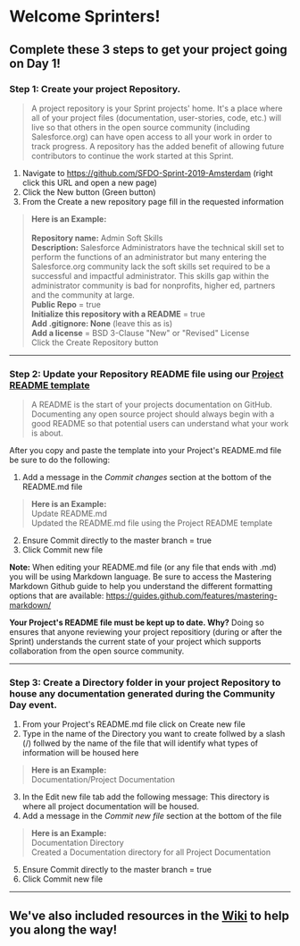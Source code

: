 

# Welcome Sprinters!

## Complete these 3 steps to get your project going on Day 1!

### Step 1: Create your project Repository.
> A project repository is your Sprint projects' home. It's a place where all of your project files (documentation, user-stories, code, etc.) will live so that others in the open source community (including Salesforce.org) can have open access to all your work in order to track progress. A repository has the added benefit of allowing future contributors to continue the work started at this Sprint.

1. Navigate to https://github.com/SFDO-Sprint-2019-Amsterdam (right click this URL and open a new page)
2. Click the New button (Green button)
3. From the Create a new repository page fill in the requested information

> __Here is an Example:__<br><br>
> __Repository name:__ Admin Soft Skills<br>
> __Description:__ Salesforce Administrators have the technical skill set to perform the functions of an administrator but many entering the Salesforce.org community lack the soft skills set required to be a successful and impactful administrator. This skills gap within the administrator community is bad for nonprofits, higher ed, partners and the community at large. <br>
> __Public Repo__ = true<br>
> __Initialize this repository with a README__ = true<br>
> __Add .gitignore: None__ (leave this as is)<br>
> __Add a license__ = BSD 3-Clause "New" or "Revised" License <br>
> Click the Create Repository button<br>
***

### Step 2: Update your Repository README file using our [Project README template](https://github.com/SFDO-Sprint-2019-Amsterdam/Welcome/wiki/Project-README-template)
> A README is the start of your projects documentation on GitHub. Documenting any open source project should always begin with a good README so that potential users can understand what your work is about.

After you copy and paste the template into your Project's README.md file be sure to do the following:

1. Add a message in the *Commit changes* section at the bottom of the README.md file
> __Here is an Example:__<br>
> Update README.md <br>
> Updated the README.md file using the Project README template
2. Ensure Commit directly to the master branch = true
3. Click Commit new file

__Note:__ When editing your README.md file (or any file that ends with .md) you will be using Markdown language. Be sure to access the Mastering Markdown Github guide to help you understand the different formatting options that are available: https://guides.github.com/features/mastering-markdown/

__Your Project's README file must be kept up to date. Why?__ 
Doing so ensures that anyone reviewing your project repositiory (during or after the Sprint) understands the current state of your project which supports collaboration from the open source community.
***

### Step 3: Create a Directory folder in your project Repository to house any documentation generated during the Community Day event.
1. From your Project's README.md file click on Create new file
2. Type in the name of the Directory you want to create follwed by a slash (/) follwed by the name of the file that will identify what types of information will be housed here
> __Here is an Example:__<br>
> Documentation/Project Documentation
3. In the Edit new file tab add the following message: This directory is where all project documentation will be housed.
4. Add a message in the *Commit new file* section at the bottom of the file
> __Here is an Example:__<br>
> Documentation Directory <br>
> Created a Documentation directory for all Project Documentation
5. Ensure Commit directly to the master branch = true
6. Click Commit new file
***

## We've also included resources in the [Wiki](https://github.com/SFDO-Sprint-2019-Amsterdam/Welcome/wiki) to help you along the way!
